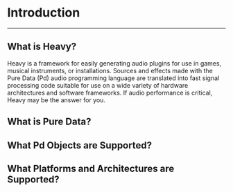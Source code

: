 # Introduction
---

## What is Heavy?
Heavy is a framework for easily generating audio plugins for use in games, musical instruments, or installations. Sources and effects made with the Pure Data (Pd) audio programming language are translated into fast signal processing code suitable for use on a wide variety of hardware architectures and software frameworks. If audio performance is critical, Heavy may be the answer for you.

## What is Pure Data?

## What Pd Objects are Supported?

## What Platforms and Architectures are Supported?

